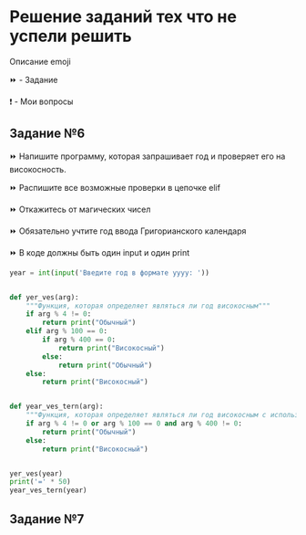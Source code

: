# Решение заданий тех что не успели решить

Описание emoji 

⏩ - Задание 

❗ - Мои вопросы
## Задание №6
 ⏩ Напишите программу, которая запрашивает год и проверяет его на високосность.

 ⏩ Распишите все возможные проверки в цепочке elif

 ⏩ Откажитесь от магических чисел

 ⏩ Обязательно учтите год ввода Григорианского календаря

 ⏩ В коде должны быть один input и один print
```python
year = int(input('Введите год в формате yyyy: '))


def yer_ves(arg):
    """Функция, которая определяет являться ли год високосным"""
    if arg % 4 != 0:
        return print("Обычный")
    elif arg % 100 == 0:
        if arg % 400 == 0:
            return print("Високосный")
        else:
            return print("Обычный")
    else:
        return print("Високосный")


def year_ves_tern(arg):
    """Функция, которая определяет являться ли год високосным с использованием тернальника"""
    if arg % 4 != 0 or arg % 100 == 0 and arg % 400 != 0:
        return print("Обычный")
    else:
        return print("Високосный")


yer_ves(year)
print('=' * 50)
year_ves_tern(year)
```

## Задание №7